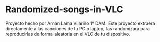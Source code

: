 # Randomized-songs-in-VLC
Proyecto hecho por Aman Lama Vilariño 1º DAM. Este proyecto extraerá directamente a las canciones de tu PC o laptop, las randomizará para reproducirlas de forma aleatoria en el VLC de tu dispositivo.
